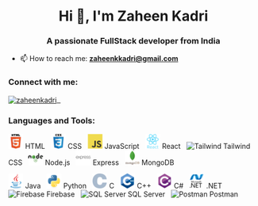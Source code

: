 <h1 align="center">Hi 👋, I'm Zaheen Kadri</h1>
<h3 align="center">A passionate FullStack developer from India</h3>

- 📫 How to reach me: **zaheenkkadri@gmail.com**

<h3 align="left">Connect with me:</h3>
<p align="left">
  <a href="https://linkedin.com/in/zaheenkadri" target="blank">
    <img align="center" src="https://raw.githubusercontent.com/rahuldkjain/github-profile-readme-generator/master/src/images/icons/Social/linked-in-alt.svg" alt="zaheenkadri" height="30" width="40" />
    &nbsp;
  </a>
</p>

<h3 align="left">Languages and Tools:</h3>
<p align="left">
  <img src="https://raw.githubusercontent.com/devicons/devicon/master/icons/html5/html5-original-wordmark.svg" alt="HTML5" width="30" height="30"/> HTML &nbsp;
  <img src="https://raw.githubusercontent.com/devicons/devicon/master/icons/css3/css3-original-wordmark.svg" alt="CSS3" width="30" height="30"/> CSS &nbsp;
  <img src="https://raw.githubusercontent.com/devicons/devicon/master/icons/javascript/javascript-original.svg" alt="JavaScript" width="30" height="30"/> JavaScript &nbsp;
  <img src="https://raw.githubusercontent.com/devicons/devicon/master/icons/react/react-original-wordmark.svg" alt="React" width="30" height="30"/> React &nbsp;
  <img src="https://www.vectorlogo.zone/logos/tailwindcss/tailwindcss-icon.svg" alt="Tailwind" width="30" height="30"/> Tailwind CSS &nbsp;
  <img src="https://raw.githubusercontent.com/devicons/devicon/master/icons/nodejs/nodejs-original-wordmark.svg" alt="Node.js" width="30" height="30"/> Node.js &nbsp;
  <img src="https://raw.githubusercontent.com/devicons/devicon/master/icons/express/express-original-wordmark.svg" alt="Express" width="30" height="30"/> Express &nbsp;
  <img src="https://raw.githubusercontent.com/devicons/devicon/master/icons/mongodb/mongodb-original-wordmark.svg" alt="MongoDB" width="30" height="30"/> MongoDB
</p>

<p align="left">
  <img src="https://raw.githubusercontent.com/devicons/devicon/master/icons/java/java-original.svg" alt="Java" width="30" height="30"/> Java &nbsp;
  <img src="https://raw.githubusercontent.com/devicons/devicon/master/icons/python/python-original.svg" alt="Python" width="30" height="30"/> Python &nbsp;
  <img src="https://raw.githubusercontent.com/devicons/devicon/master/icons/c/c-original.svg" alt="C" width="30" height="30"/> C &nbsp;
  <img src="https://raw.githubusercontent.com/devicons/devicon/master/icons/cplusplus/cplusplus-original.svg" alt="C++" width="30" height="30"/> C++ &nbsp;
  <img src="https://raw.githubusercontent.com/devicons/devicon/master/icons/csharp/csharp-original.svg" alt="C#" width="30" height="30"/> C# &nbsp;
  <img src="https://raw.githubusercontent.com/devicons/devicon/master/icons/dot-net/dot-net-original-wordmark.svg" alt=".NET" width="30" height="30"/> .NET &nbsp;
  <img src="https://www.vectorlogo.zone/logos/firebase/firebase-icon.svg" alt="Firebase" width="30" height="30"/> Firebase &nbsp;
  <img src="https://www.svgrepo.com/show/303229/microsoft-sql-server-logo.svg" alt="SQL Server" width="30" height="30"/> SQL Server &nbsp;
  <img src="https://www.vectorlogo.zone/logos/getpostman/getpostman-icon.svg" alt="Postman" width="30" height="30"/> Postman
</p>
